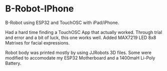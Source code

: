 # B-Robot-IPhone
B-Robot using ESP32 and TouchOSC with iPad/iPhone.

Had a hard time finding a TouchOSC App that actually worked.
Through trial and error and a bit of luck, this one works well.
Added MAX7219 LED 8x8 Matrixes for facial expressions.

Robot body was printed mostly by using JJRobots 3D files.
Some were modified to accomodate my ESP32 Motherboard and
a 1400maH Li-Poly Battery.
